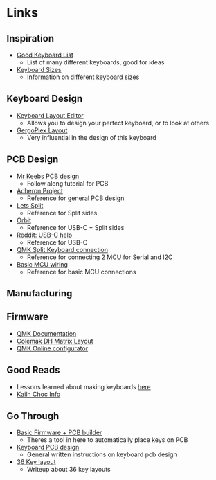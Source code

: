 # Links

## Inspiration

- [Good Keyboard List](https://github.com/BenRoe/awesome-mechanical-keyboard/blob/master/docs/README.md)
  - List of many different keyboards, good for ideas
- [Keyboard Sizes](https://www.keebtalk.com/t/standard-keyboard-sizes-layouts/60)
  - Information on different keyboard sizes

## Keyboard Design

- [Keyboard Layout Editor](http://www.keyboard-layout-editor.com/)
  - Allows you to design your perfect keyboard, or to look at others
- [GergoPlex Layout](http://www.keyboard-layout-editor.com/#/gists/6a12f505b882bd89a9d1e20826c34d53)
  - Very influential in the design of this keyboard

## PCB Design

- [Mr Keebs PCB design](https://www.youtube.com/watch?v=Nk0egpDFqRA&ab_channel=MrKeebs)
  - Follow along tutorial for PCB
- [Acheron Project](https://acheronproject.com/)
  - Reference for general PCB design
- [Lets Split](https://github.com/climbalima/let-s-Split-v2)
  - Reference for Split sides
- [Orbit](https://github.com/ai03-2725/Orbit)
  - Reference for USB-C + Split sides
- [Reddit: USB-C help](https://www.reddit.com/r/KiCad/comments/9ihgbx/question_about_custom_keyboard_pcb/)
  - Reference for USB-C
- [QMK Split Keyboard connection](https://qmk.fm/keyboards/lets_split/)
  - Reference for connecting 2 MCU for Serial and I2C
- [Basic MCU wiring](https://www.avrfreaks.net/forum/which-decoupling-caps-atmega32u4)
  - Reference for basic MCU connections

## Manufacturing

## Firmware

- [QMK Documentation](https://docs.qmk.fm/)
- [Colemak DH Matrix Layout](https://colemakmods.github.io/mod-dh/keyboards.html#matrix-keyboards)
- [QMK Online configurator](https://config.qmk.fm/)

## Good Reads

- Lessons learned about making keyboards [here](https://kevinlynagh.com/keyboards/)
- [Kailh Choc Info](https://www.reddit.com/r/MechanicalKeyboards/comments/8v5f9y/questions_about_kailh/)

## Go Through

- [Basic Firmware + PCB builder](https://builder.mrkeebs.com/)
  - Theres a tool in here to automatically place keys on PCB
- [Keyboard PCB design](https://github.com/ruiqimao/keyboard-pcb-guide)
  - General written instructions on keyboard pcb design
- [36 Key layout](https://peterxjang.com/blog/designing-a-36-key-custom-keyboard-layout.html)
  - Writeup about 36 key layouts
